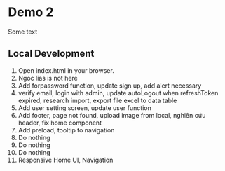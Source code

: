 # Demo 2

Some text

## Local Development

1. Open index.html in your browser.
2. Ngoc lias is not here
3. Add forpassword function, update sign up, add alert necessary
4. verify email, login with admin, update autoLogout when refreshToken expired, research import, export file excel to data table
5. Add user setting screen, update user function
6. Add footer, page not found, upload image from local, nghiên cứu header, fix home component
7. Add preload, tooltip to navigation
8. Do nothing
9. Do nothing
10. Do nothing
11. Responsive Home UI, Navigation
